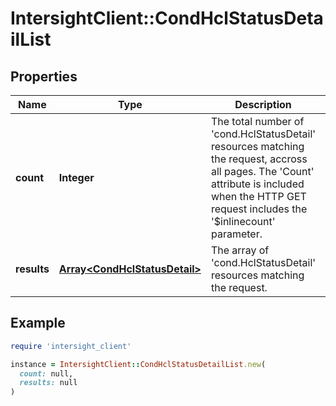 # IntersightClient::CondHclStatusDetailList

## Properties

| Name | Type | Description | Notes |
| ---- | ---- | ----------- | ----- |
| **count** | **Integer** | The total number of &#39;cond.HclStatusDetail&#39; resources matching the request, accross all pages. The &#39;Count&#39; attribute is included when the HTTP GET request includes the &#39;$inlinecount&#39; parameter. | [optional] |
| **results** | [**Array&lt;CondHclStatusDetail&gt;**](CondHclStatusDetail.md) | The array of &#39;cond.HclStatusDetail&#39; resources matching the request. | [optional] |

## Example

```ruby
require 'intersight_client'

instance = IntersightClient::CondHclStatusDetailList.new(
  count: null,
  results: null
)
```

